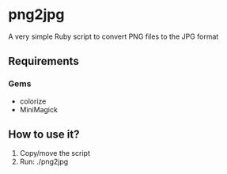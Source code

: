 # png2jpg

A very simple Ruby script to convert PNG files to the JPG format

## Requirements
### Gems
- colorize
- MiniMagick

## How to use it?
1. Copy/move the script
2. Run: ./png2jpg
